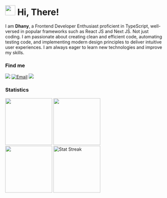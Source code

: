 <h1 class="flex"><img src="https://tva1.sinaimg.cn/large/e6c9d24egy1h1571l0uucg205k05egri.gif" width="32" />&nbsp;Hi, There!</h1>

I am **Dhany**, a Frontend Developer Enthusiast proficient in TypeScript, well-versed in popular frameworks such as React JS and Next JS. Not just coding. I am passionate about creating clean and efficient code, automating testing code, and implementing modern design principles to deliver intuitive user experiences. I am always eager to learn new technologies and improve my skills.

### Find me

[![](https://img.shields.io/badge/fauziandhany-0A66C2?style=flat-square&logo=linkedin&logoColor=white)](https://www.linkedin.com/in/fauziandhany/)
<a href="mailto:dhanyh86@gmail.com"><img alt="Email" src="https://img.shields.io/badge/Email-dhanyh86-blue?style=flat-square&logo=email"></a>
[![](https://komarev.com/ghpvc/?username=dj1samsoe&color=blue&label=Profile%20Views)](https://github.com/dj1samsoe/dj1samsoe)


### Statistics

<div>
  <img height="150" src="https://github-readme-stats.vercel.app/api/top-langs/?username=dj1samsoe&layout=compact&theme=react&hide=php&langs_count=6" />
  <a href="https://wakatime.com/@dj1samsoe" target="_blank">
          <img
            height="150"
            src="https://github-readme-stats.vercel.app/api/wakatime?username=dj1samsoe&layout=compact&theme=react&langs_count=6"
          />
        </a>
</div>
<span><a href="https://github.com/dj1samsoe?tab=repositories&q=&type=&language=&sort=stargazers"><img height="150" src="https://github-readme-stats.vercel.app/api?username=dj1samsoe&show_icons=true&count_private=true&hide=contribs" /></a></span>
<span><img src="https://github-readme-streak-stats.herokuapp.com/?user=dj1samsoe" height="150" alt="Stat Streak" /></span>
